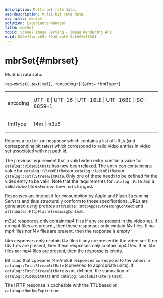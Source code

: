 ```yaml
---
description: Multi-bit rate data.
seo-description: Multi-bit rate data.
seo-title: mbrSet
solution: Experience Manager
title: mbrSet
topic: Scene7 Image Serving - Image Rendering API
uuid: 829c44ce-c66a-49a9-ba69-9e8e94ef8921
---
```


# mbrSet{#mbrset}

Multi-bit rate data.

 `req=mbrSet[,text|xml[, *`encoding`*]][&fmt= *`fmtType`*]`

<table id="simpletable_D2B8704E09B34337870A257CD7CB5C56"> 
 <tr class="strow"> 
  <td class="stentry"> <p><span class="codeph"><span class="varname"> encoding</span></span> </p> </td> 
  <td class="stentry"> <p><span class="codeph"> UTF-8 | UTF-16 | UTF-16LE | UTF-16BE | ISO-8859-1</span> </p></td> 
 </tr> 
 <tr class="strow"> 
  <td class="stentry"> <p><span class="codeph"><span class="varname"> fmtType</span></span> </p></td> 
  <td class="stentry"> <p><span class="codeph"> f4m | m3u8</span> </p></td> 
 </tr> 
</table>

Returns a text or xml response which contains a list of URLs (and corresponding bit rates) which correspond to valid video entries in video set associated with net path id.

The previous requirement that a valid video entry contain a value for `catalog::VideoBitRate` has now been relaxed. The entry can containing a value for `catalog::VideoBitRate`*or* `catalog::AudioBitRate`*or* `catalog::TotalStreamBitRate`. Only one of these needs to be defined for the video entry to be valid. Note that the requirements for `catalog::Path` and a valid video file extension have not changed.

Responses are intended for consumption by Apple and Flash Streaming Servers and thus structurally conform to those specifications. URLs are generated using prefixes `attribute::HttpAppleStreamingContext` and `attribute::HttpFlashStreamingContext`.

m3u8 responses only contain mp4 files if any are present in the video set. If no mp4 files are present, then these responses only contain f4v files. If no mp4 files nor f4v files are present, then the response is empty.

f4m responses only contain f4v files if any are present in the video set. If no f4v files are present, then these responses only contain mp4 files. If no f4v files nor mp4 files are present, then the response is empty.

Bit rates that appear in f4m/m3u8 responses correspond to the values in `catalog::TotalStreamBitRate` (converted to appropriate units). If `catalog::TotalStreamBitRate` is not defined, the summation of `catalog::VideoBitRate` and `catalog::AudioBitRate` is used.

The HTTP response is cacheable with the TTL based on `catalog::NonImgExpiration`. 
